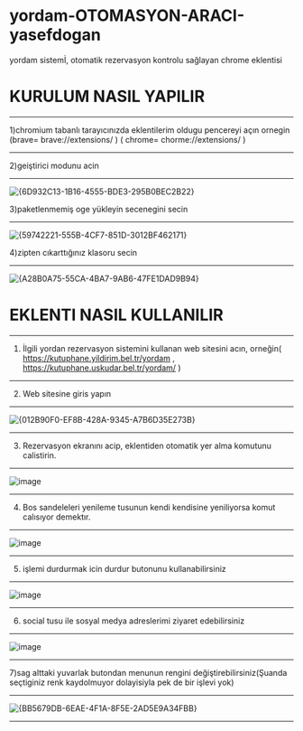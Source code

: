 # yordam-OTOMASYON-ARACI-yasefdogan
yordam sistemİ, otomatik rezervasyon kontrolu sağlayan chrome eklentisi

 # KURULUM NASIL YAPILIR

 ---------------------------------------------------------------------------------------------------------
1)chromium tabanlı tarayıcınızda eklentilerim oldugu pencereyi açın ornegin (brave=  brave://extensions/ ) ( chrome=   chorme://extensions/ )



---------------------------------------------------------------------------------------------------------

2)geiştirici modunu acin



---------------------------------------------------------------------------------------------------------
![{6D932C13-1B16-4555-BDE3-295B0BEC2B22}](https://github.com/user-attachments/assets/f9086caf-3584-4370-a5ab-6359fc1ae3df)

3)paketlenmemiş oge yükleyin secenegini secin


---------------------------------------------------------------------------------------------------------
![{59742221-555B-4CF7-851D-3012BF462171}](https://github.com/user-attachments/assets/922b2f1c-d3c2-439d-abb5-e7566fc0064c)

4)zipten cıkarttığınız klasoru secin

---------------------------------------------------------------------------------------------------------
![{A28B0A75-55CA-4BA7-9AB6-47FE1DAD9B94}](https://github.com/user-attachments/assets/26380729-c67a-4d70-a0c0-a23b059d48a7)










 # EKLENTI NASIL KULLANILIR
-------------------------------------------------------------------------------------
   1)  İlgili yordan rezervasyon sistemini kullanan web sitesini acın, orneğin( https://kutuphane.yildirim.bel.tr/yordam  ,  https://kutuphane.uskudar.bel.tr/yordam/  )

----------------------------------------------------------------------------------------

   2)   Web sitesine giris yapın

  ---------------------------------------------------------------------------------------

![{012B90F0-EF8B-428A-9345-A7B6D35E273B}](https://github.com/user-attachments/assets/7f76d613-f709-4b66-b1f6-675bacff6912)

--------------------------------------------------------------------------------

   3)   Rezervasyon ekranını acip, eklentiden otomatik yer alma komutunu calistirin.
--------------------------------------------------------------------------------------

![image](https://github.com/user-attachments/assets/8fc3b076-e7fb-4752-875e-9145acea9353)



---------------------------------------------------------------------------------------------

   4)   Bos sandeleleri yenileme tusunun kendi kendisine yeniliyorsa komut calısıyor demektır.
---------------------------------------------------------------------------------------------------------

   ![image](https://github.com/user-attachments/assets/90a19be3-09fe-4356-980d-edf93db75315)

---------------------------------------------------------------------------------------------
   5)  işlemi durdurmak icin durdur butonunu kullanabilirsiniz
------------------------------------------------------------------------------------------

![image](https://github.com/user-attachments/assets/b272b9a9-0dd1-462e-a8bb-27b48c4478c4)

------------------------------------------------------------------------------
   6) social tusu ile sosyal medya adreslerimi ziyaret edebilirsiniz
--------------------------------------------------------------------

![image](https://github.com/user-attachments/assets/023113d5-5de3-4694-9c48-f2a0cb23bf18)


-----------------------------------------------------------------------


   7)sag alttaki yuvarlak butondan menunun rengini değiştirebilirsiniz(Şuanda seçtiginiz renk kaydolmuyor dolayisiyla pek de bir işlevi yok)


-----------------------------------------------------------------------------------

![{BB5679DB-6EAE-4F1A-8F5E-2AD5E9A34FBB}](https://github.com/user-attachments/assets/cd555b3a-d3a0-4ee9-ac71-4289cd7e2537)


---------------------------------------------------------------------------------


 

